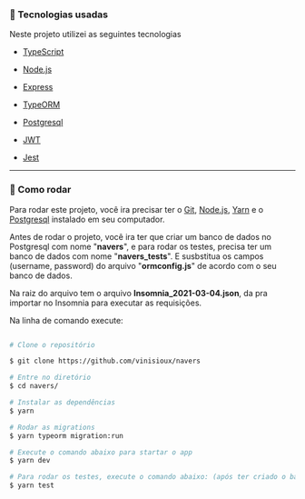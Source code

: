 ### :rocket: Tecnologias usadas

Neste projeto utilizei as seguintes tecnologias

- [TypeScript](https://www.typescriptlang.org/)

- [Node.js](https://nodejs.org/)

- [Express](https://expressjs.com/pt-br/)

- [TypeORM](https://typeorm.io/#/)

- [Postgresql](https://www.postgresql.org/)

- [JWT](https://jwt.io/)

- [Jest](https://jestjs.io/)

---

### :dart: Como rodar

Para rodar este projeto, você ira precisar ter o [Git](https://git-scm.com), [Node.js](https://nodejs.org/en/), [Yarn](https://yarnpkg.com/) e o [Postgresql](https://www.postgresql.org/) instalado em seu computador.

Antes de rodar o projeto, você ira ter que criar um banco de dados no Postgresql com nome "**navers**", e para rodar os testes, precisa ter um banco de dados com nome "**navers_tests**". E susbstitua os campos (username, password) do arquivo "**ormconfig.js**" de acordo com o seu banco de dados.

Na raiz do arquivo tem o arquivo **Insomnia_2021-03-04.json**, da pra importar no Insomnia para executar as requisições.

Na linha de comando execute:

```bash

# Clone o repositório

$ git clone https://github.com/vinisioux/navers

# Entre no diretório
$ cd navers/

# Instalar as dependências
$ yarn

# Rodar as migrations
$ yarn typeorm migration:run

# Execute o comando abaixo para startar o app
$ yarn dev

# Para rodar os testes, execute o comando abaixo: (após ter criado o banco de dados "navers_tests")
$ yarn test

```
